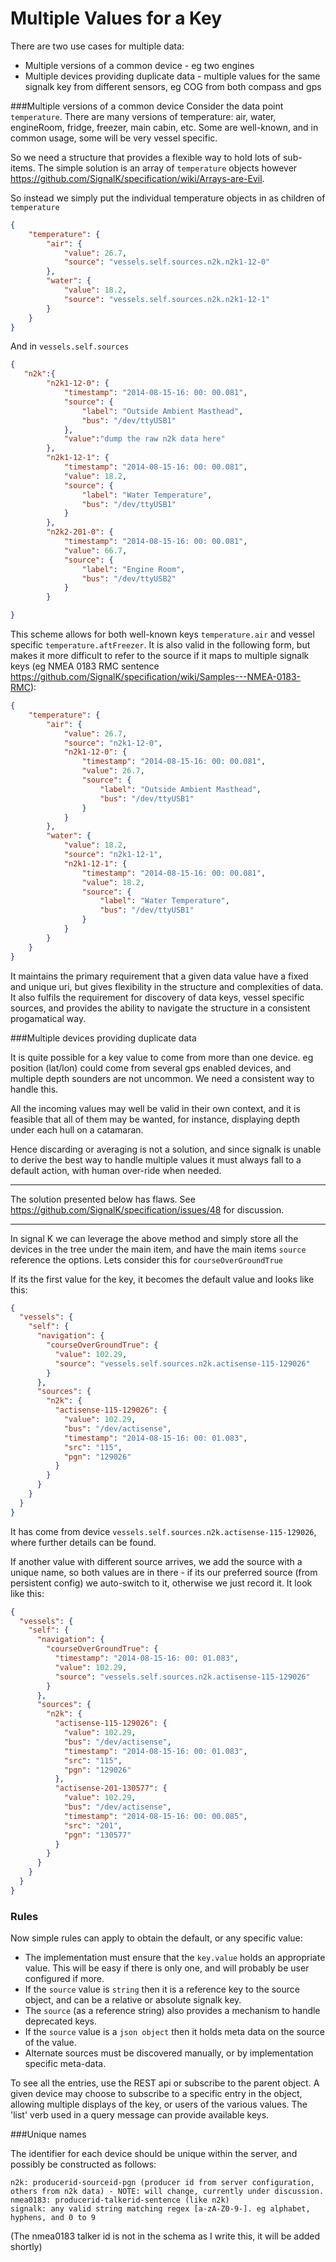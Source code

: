 # Multiple Values for a Key

There are two use cases for multiple data:
* Multiple versions of a common device - eg two engines
* Multiple devices providing duplicate data - multiple values for the same signalk key from different sensors, eg COG from both compass and gps

###Multiple versions of a common device
Consider the data point `temperature`. There are many versions of temperature: air, water, engineRoom, fridge, freezer, main cabin, etc. Some are well-known, and in common usage, some will be very vessel specific.

So we need a structure that provides a flexible way to hold lots of sub-items. The simple solution is an array of `temperature` objects however https://github.com/SignalK/specification/wiki/Arrays-are-Evil.

So instead we simply put the individual temperature objects in as children of `temperature`

```json
{
    "temperature": {
        "air": {
            "value": 26.7,
            "source": "vessels.self.sources.n2k.n2k1-12-0"
        },
        "water": {
            "value": 18.2,
            "source": "vessels.self.sources.n2k.n2k1-12-1"
        }
    }
}
```
And in `vessels.self.sources`
```json
{
   "n2k":{
        "n2k1-12-0": {
            "timestamp": "2014-08-15-16: 00: 00.081",
            "source": {
                "label": "Outside Ambient Masthead",
                "bus": "/dev/ttyUSB1"
            },
            "value":"dump the raw n2k data here"
        },
        "n2k1-12-1": {
            "timestamp": "2014-08-15-16: 00: 00.081",
            "value": 18.2,
            "source": {
                "label": "Water Temperature",
                "bus": "/dev/ttyUSB1"
            }
        },
        "n2k2-201-0": {
            "timestamp": "2014-08-15-16: 00: 00.081",
            "value": 66.7,
            "source": {
                "label": "Engine Room",
                "bus": "/dev/ttyUSB2"
            }
        }

}
```

This scheme allows for both well-known keys `temperature.air` and vessel specific `temperature.aftFreezer`. It is also valid in the following form, but makes it more difficult to refer to the source if it maps to multiple signalk keys (eg NMEA 0183 RMC sentence https://github.com/SignalK/specification/wiki/Samples---NMEA-0183-RMC):

```json
{
    "temperature": {
        "air": {
            "value": 26.7,
            "source": "n2k1-12-0",
            "n2k1-12-0": {
                "timestamp": "2014-08-15-16: 00: 00.081",
                "value": 26.7,
                "source": {
                    "label": "Outside Ambient Masthead",
                    "bus": "/dev/ttyUSB1"
                }
            }
        },
        "water": {
            "value": 18.2,
            "source": "n2k1-12-1",
            "n2k1-12-1": {
                "timestamp": "2014-08-15-16: 00: 00.081",
                "value": 18.2,
                "source": {
                    "label": "Water Temperature",
                    "bus": "/dev/ttyUSB1"
                }
            }
        }
    }
}
```
It maintains the primary requirement that a given data value have a fixed and unique uri, but gives flexibility in the structure and complexities of data. It also fulfils the requirement for discovery of data keys, vessel specific sources, and provides the ability to navigate the structure in a consistent progamatical way.

###Multiple devices providing duplicate data

It is quite possible for a key value to come from more than one device. eg position (lat/lon) could come from several gps enabled devices, and multiple depth sounders are not uncommon. We need a consistent way to handle this.

All the incoming values may well be valid in their own context, and it is feasible that all of them may be wanted, for instance, displaying depth under each hull on a catamaran.

Hence discarding or averaging is not a solution, and since signalk is unable to derive the best way to handle multiple values it must always fall to a default action, with human over-ride when needed.


***
The solution presented below has flaws. See https://github.com/SignalK/specification/issues/48 for discussion.
***


In signal K we can leverage the above method and simply store all the devices in the tree under the main item, and have the main items `source` reference the options. Lets consider this for `courseOverGroundTrue`

If its the first value for the key, it becomes the default value and looks like this:

```json
{
  "vessels": {
    "self": {
      "navigation": {
        "courseOverGroundTrue": {
          "value": 102.29,
          "source": "vessels.self.sources.n2k.actisense-115-129026"
        }
      },
      "sources": {
        "n2k": {
          "actisense-115-129026": {
            "value": 102.29,
            "bus": "/dev/actisense",
            "timestamp": "2014-08-15-16: 00: 01.083",
            "src": "115",
            "pgn": "129026"
          }
        }
      }
    }
  }
}
```
It has come from device `vessels.self.sources.n2k.actisense-115-129026`, where further details can be found.

If another value with different source arrives, we add the source with a unique name, so both values are in there - if its our preferred source (from persistent config) we auto-switch to it, otherwise we just record it. It look like this:

```json
{
  "vessels": {
    "self": {
      "navigation": {
        "courseOverGroundTrue": {
          "timestamp": "2014-08-15-16: 00: 01.083",
          "value": 102.29,
          "source": "vessels.self.sources.n2k.actisense-115-129026"
        }
      },
      "sources": {
        "n2k": {
          "actisense-115-129026": {
            "value": 102.29,
            "bus": "/dev/actisense",
            "timestamp": "2014-08-15-16: 00: 01.083",
            "src": "115",
            "pgn": "129026"
          },
          "actisense-201-130577": {
            "value": 102.29,
            "bus": "/dev/actisense",
            "timestamp": "2014-08-15-16: 00: 00.085",
            "src": "201",
            "pgn": "130577"
          }
        }
      }
    }
  }
}
```

### Rules

Now simple rules can apply to obtain the default, or any specific value:

* The implementation must ensure that the `key.value` holds an appropriate value. This will be easy if there is only one, and will probably be user configured if more.
* If the `source` value is `string` then it is a reference key to the source object, and can be a relative or absolute signalk key.
* The `source` (as a reference string) also provides a mechanism to handle deprecated keys.
* If the `source` value is a `json object` then it holds meta data on the source of the value.
* Alternate sources must be discovered manually, or by implementation specific meta-data.

To see all the entries, use the REST api or subscribe to the parent object. A given device may choose to subscribe to a specific entry in the object, allowing multiple displays of the key, or users of the various values. The 'list' verb used in a query message can provide available keys.

###Unique names

The identifier for each device should be unique within the server, and possibly be constructed as follows:

    n2k: producerid-sourceid-pgn (producer id from server configuration, others from n2k data) - NOTE: will change, currently under discussion.
    nmea0183: producerid-talkerid-sentence (like n2k)
    signalk: any valid string matching regex [a-zA-Z0-9-]. eg alphabet, hyphens, and 0 to 9

(The nmea0183 talker id is not in the schema as I write this, it will be added shortly)

